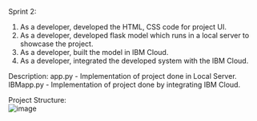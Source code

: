 Sprint 2:
1. As a developer, developed the HTML, CSS code for project UI.
2. As a developer, developed flask model which runs in a local server to showcase the project.
3. As a developer, built the model in IBM Cloud.
4. As a developer, integrated the developed system with the IBM Cloud.

Description:
app.py - Implementation of project done in Local Server.
IBMapp.py - Implementation of project done by integrating IBM Cloud.

Project Structure: <br>
![image](https://user-images.githubusercontent.com/113760320/202793941-a1bd8b41-6aba-44bd-9493-0e084a1de56d.png)
